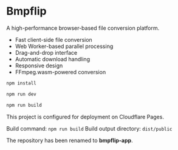 # Bmpflip

A high-performance browser-based file conversion platform.


- Fast client-side file conversion
- Web Worker-based parallel processing
- Drag-and-drop interface
- Automatic download handling
- Responsive design
- FFmpeg.wasm-powered conversion


```bash
npm install

npm run dev

npm run build
```


This project is configured for deployment on Cloudflare Pages.

Build command: `npm run build`
Build output directory: `dist/public`

The repository has been renamed to **bmpflip-app**.
